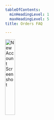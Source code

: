 ```yaml
---
tableOfContents:
  minHeadingLevel: 1
  maxHeadingLevel: 5
title: Orders FAQ

---
```



<img src="/comingSoon.png" alt="New Account Screenshot" style="width:25%;">